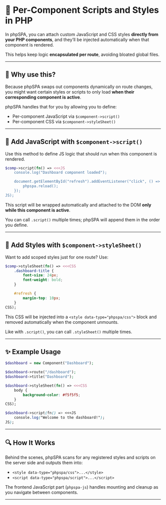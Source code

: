 # 🎯 Per-Component Scripts and Styles in PHP

In phpSPA, you can attach custom JavaScript and CSS styles **directly from your PHP components**, and they’ll be injected automatically when that component is rendered.

This helps keep logic **encapsulated per route**, avoiding bloated global files.

---

## 🧠 Why use this?

Because phpSPA swaps out components dynamically on route changes, you might want certain styles or scripts to only load **when their corresponding component is active**.

phpSPA handles that for you by allowing you to define:

* Per-component JavaScript via `$component->script()`
* Per-component CSS via `$component->styleSheet()`

---

## 🧾 Add JavaScript with `$component->script()`

Use this method to define JS logic that should run when this component is rendered.

```php
$comp->script(fn() => <<<JS
    console.log("Dashboard component loaded");

    document.getElementById("refresh").addEventListener("click", () => {
        phpspa.reload();
    });
JS);
```

This script will be wrapped automatically and attached to the DOM **only while this component is active**.

You can call `.script()` multiple times; phpSPA will append them in the order you define.

---

## 🎨 Add Styles with `$component->styleSheet()`

Want to add scoped styles just for one route? Use:

```php
$comp->styleSheet(fn() => <<<CSS
    .dashboard-title {
        font-size: 24px;
        font-weight: bold;
    }

    #refresh {
        margin-top: 10px;
    }
CSS);
```

This CSS will be injected into a `<style data-type="phpspa/css">` block and removed automatically when the component unmounts.

Like with `.script()`, you can call `.styleSheet()` multiple times.

---

## ✨ Example Usage

```php
$dashboard = new Component("Dashboard");

$dashboard->route("/dashboard");
$dashboard->title("Dashboard");

$dashboard->styleSheet(fn() => <<<CSS
    body {
        background-color: #f5f5f5;
    }
CSS);

$dashboard->script(fn() => <<<JS
    console.log("Welcome to the dashboard!");
JS);
```

---

## 🔍 How It Works

Behind the scenes, phpSPA scans for any registered styles and scripts on the server side and outputs them into:

* `<style data-type="phpspa/css">...</style>`
* `<script data-type="phpspa/script">...</script>`

The frontend JavaScript part (`phpspa-js`) handles mounting and cleanup as you navigate between components.

---
